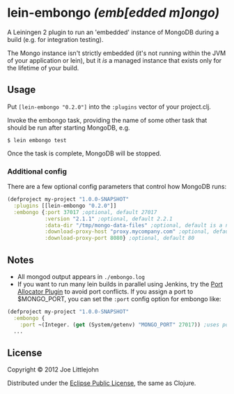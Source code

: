 # lein-embongo _(emb[edded m]ongo)_

A Leiningen 2 plugin to run an 'embedded' instance of MongoDB during a build (e.g. for integration testing).

The Mongo instance isn't strictly embedded (it's not running within the JVM of your application or lein), but it _is_ a managed instance that exists only for the lifetime of your build.

## Usage

Put `[lein-embongo "0.2.0"]` into the `:plugins` vector of your project.clj.

Invoke the embongo task, providing the name of some other task that should be run after starting MongoDB, e.g.

    $ lein embongo test

Once the task is complete, MongoDB will be stopped.

### Additional config
There are a few optional config parameters that control how MongoDB runs:

```clojure
(defproject my-project "1.0.0-SNAPSHOT"
  :plugins [[lein-embongo "0.2.0"]]
  :embongo {:port 37017 ;optional, default 27017
            :version "2.1.1" ;optional, default 2.2.1
            :data-dir "/tmp/mongo-data-files" ;optional, default is a new dir in java.io.tmpdir
            :download-proxy-host "proxy.mycompany.com" ;optional, default is none
            :download-proxy-port 8080} ;optional, default 80
```

## Notes

* All mongod output appears in `./embongo.log`
* If you want to run many lein builds in parallel using Jenkins, try the [Port Allocator Plugin](https://wiki.jenkins-ci.org/display/JENKINS/Port+Allocator+Plugin) to avoid port conflicts. If you assign a port to $MONGO_PORT, you can set the `:port` config option for embongo like:

```clojure
(defproject my-project "1.0.0-SNAPSHOT"
  :embongo {
    :port ~(Integer. (get (System/getenv) "MONGO_PORT" 27017)) ;uses port 27017 if env var is not set
  ...
```

## License

Copyright © 2012 Joe Littlejohn

Distributed under the [Eclipse Public License](http://www.eclipse.org/legal/epl-v10.html), the same as Clojure.
